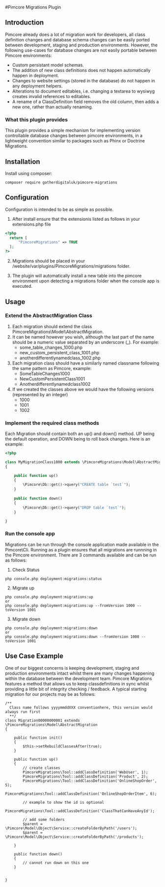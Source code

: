 #Pimcore Migrations Plugin

## Introduction
Pimcore already does a lot of migration work for developers, all class definition changes and database schema changes can
be easily ported between development, staging and production environments. However, the following use-cases for database
changes are not easily portable between Pimcore environments: 
 - Custom persistant model schemas.
 - The addition of new class definitions does not happen automatically happen in deployment.
 - Changes to website settings (stored in the database) do not happen in any deployment helpers.
 - Alterations to document editables, i.e. changing a textarea to wysiwyg creates invalid references to editables.
 - A rename of a ClassDefinition field removes the old column, then adds a new one, rather than actually renaming.

### What this plugin provides
This plugin provides a simple mechanism for implementing version controllable database changes between pimcore environments,
in a lightweight convention similar to packages such as Phinx or Doctrine Migrations.

## Installation
Install using composer:

```
composer require gatherdigitaluk/pimcore-migrations
```

## Configuration

Configuration is intended to be as simple as possible.
1. After install ensure that the extensionis listed as follows in your extensions.php file
```php
<?php
  return [
      "PimcoreMigrations" => TRUE
  ];
?>
```
2. Migrations should be placed in your /website/var/plugins/PimcoreMigrations/migrations folder.

3. The plugin will automatically install a new table into the pimcore environment upon detecting a migrations folder when the console app is executed.

## Usage

### Extend the AbstractMigration Class

1. Each migration should extend the class PimcoreMigrations\Model\AbstractMigration.
2. It can be named however you wish, although the last part of the name should be a numeric value separated by an underscore (_).
For example:
    - some_table_changes_1000.php
    - new_custom_persistent_class_1001.php
    - anotherdifferentlynamedclass_1002.php
3. Each migration class should have a similarly named classname following the same pattern as Pimcore, example:
    - SomeTableChanges1000
    - NewCustomPersistentClass1001
    - Anotherdifferentlynamedclass1002
4. If we created the classes above we would have the following versions (represented by an integer)
    - 1000
    - 1001
    - 1002

### Implement the required class methods
Each Migration should contain both an up() and down() method. UP being the default operation, and DOWN being to roll
back changes. Here is an example:

```php
<?php

class MyMigrationClass1000 extends \PimcoreMigrations\Model\AbstractMigration 
{

    public function up()
    {
        \Pimcore\Db::get()->query("CREATE table `test`");
    }
    
    public function down()
    {
        \Pimcore\Db::get()->query("DROP table `test`");    
    }

}


```

### Run the console app
Migrations can be run through the console application made available in the Pimcore\Cli. Running as a plugin ensures that 
all migrations are runnning in the Pimcore environment. There are 3 commands available and can be run as follows:

1. Check Status
```
php console.php deployment:migrations:status
```

2. Migrate up
```
php console.php deployment:migrations:up
or
php console.php deployment:migrations:up --fromVersion 1000 --toVersion 1001
```

3. Migrate down 
```
php console.php deployment:migrations:down
or
php console.php deployment:migrations:down --fromVersion 1000 --toVersion 1001
```

## Use Case Example
One of our biggest concerns is keeping development, staging and production environments intact whilst there are many changes happening
within the database between the development team. Pimcore Migrations features a method that allows us to keep classdefinitions in sync
whilst providing a little bit of integrity checking / feedback. A typical starting migration for our projects may be as follows:

```
/**
  Class name follows yyyymmddXXX conventionhere, this version would always run first
  **/
class Migration00000000001 extends \PimcoreMigrations\Model\AbstractMigration
{

    public function init()
    {
        $this->setRebuildClassesAfter(true);
    }

    public function up()
    {
        // create classes
        PimcoreMigrations\Tool::addClassDefinition('WebUser', 1);
        PimcoreMigrations\Tool::addClassDefinition('Product', 2);
        PimcoreMigrations\Tool::addClassDefinition('OnlineShopOrder', 5);
        PimcoreMigrations\Tool::addClassDefinition('OnlineShopOrderItem', 6);
        
        // example to show the id is optional
        PimcoreMigrations\Tool::addClassDefinition('ClassThatCanHaveAnyId');

        // add some folders
        $parent = \Pimcore\Model\Object\Service::createFolderByPath('/users');
        $parent = \Pimcore\Model\Object\Service::createFolderByPath('/products');

    }

    public function down()
    {
        // cannot run down on this one
    }


}

```